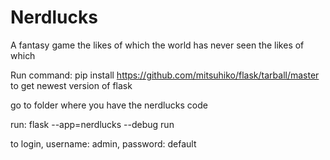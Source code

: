 # Nerdlucks
A fantasy game the likes of which the world has never seen the likes of which

Run command: pip install https://github.com/mitsuhiko/flask/tarball/master     to get newest version of flask

go to folder where you have the nerdlucks code

run: flask --app=nerdlucks --debug run

to login, username: admin, password: default